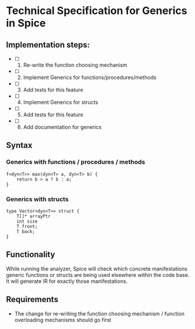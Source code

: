 # Technical Specification for Generics in Spice

## Implementation steps:

- [ ] 1. Re-write the function choosing mechanism
- [ ] 2. Implement Generics for functions/procedures/methods
- [ ] 3. Add tests for this feature
- [ ] 4. Implement Generics for structs
- [ ] 5. Add tests for this feature
- [ ] 6. Add documentation for generics

## Syntax

### Generics with functions / procedures / methods
```spice
f<dyn<T>> max(dyn<T> a, dyn<T> b) {
	return b > a ? b : a;
}
```

### Generics with structs
```spice
type Vector<dyn<T>> struct {
	T[]* arrayPtr
	int size
	T front;
	T back;
}
```

## Functionality
While running the analyzer, Spice will check which concrete manifestations generic functions or structs are being used elsewhere within the code base. It will generate IR for exactly those manifestations.

## Requirements
- The change for re-writing the function choosing mechanism / function overloading mechanisms should go first